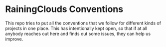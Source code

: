 # RainingClouds Conventions

This repo tries to put all the conventions that we follow for different kinds
of projects in one place. This has intentionally kept open, so that if at all
anybody reaches out here and finds out some issues, they can help us improve.
